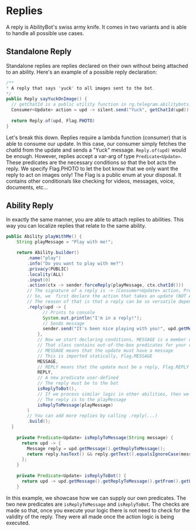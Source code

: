 # Replies

A reply is AbilityBot's swiss army knife. It comes in two variants and is able to handle all possible use cases.

## Standalone Reply
Standalone replies are replies declared on their own without being attached to an ability. Here's an example of a possible reply declaration:
```java
/**
* A reply that says "yuck" to all images sent to the bot.
*/
public Reply sayYuckOnImage() {
  // getChatId is a public utility function in rg.telegram.abilitybots.api.util.AbilityUtils
  Consumer<Update> action = upd -> silent.send("Yuck", getChatId(upd)); 
  
  return Reply.of(upd, Flag.PHOTO)
}
```

Let's break this down. Replies require a lambda function (consumer) that is able to consume our update. In this case, our consumer simply fetches the chatId
from the update and sends a "Yuck" message. `Reply.of(upd)` would be enough. However, replies accept a var-arg of type `Predicate<Update>`. These predicates are the necessary conditions so that the bot acts the reply. We specify Flag.PHOTO to let the bot know
 that we only want the reply to act on images only! The Flag is a public enum at your disposal. It contains other conditionals like checking for videos, messages, voice, documents, etc...
 
## Ability Reply
In exactly the same manner, you are able to attach replies to abilities. This way you can localize replies that relate to the same ability.
```java
public Ability playWithMe() {
    String playMessage = "Play with me!";

    return Ability.builder()
        .name("play")
        .info("Do you want to play with me?")
        .privacy(PUBLIC)
        .locality(ALL)
        .input(0)
        .action(ctx -> sender.forceReply(playMessage, ctx.chatId()))
        // The signature of a reply is -> (Consumer<Update> action, Predicate<Update>... conditions)
        // So, we  first declare the action that takes an update (NOT A MESSAGECONTEXT) like the action above
        // The reason of that is that a reply can be so versatile depending on the message, context becomes an inefficient wrapping
        .reply(upd -> {
              // Prints to console
              System.out.println("I'm in a reply!");
              // Sends message
              sender.send("It's been nice playing with you!", upd.getMessage().getChatId());
            },
            // Now we start declaring conditions, MESSAGE is a member of the enum Flag class
            // That class contains out-of-the-box predicates for your replies!
            // MESSAGE means that the update must have a message
            // This is imported statically, Flag.MESSAGE
            MESSAGE,
            // REPLY means that the update must be a reply, Flag.REPLY
            REPLY,
            // A new predicate user-defined
            // The reply must be to the bot
            isReplyToBot(),
            // If we process similar logic in other abilities, then we have to make this reply specific to this message
            // The reply is to the playMessage
            isReplyToMessage(playMessage)
        )
        // You can add more replies by calling .reply(...)
        .build();
  }
  
    private Predicate<Update> isReplyToMessage(String message) {
      return upd -> {
        Message reply = upd.getMessage().getReplyToMessage();
        return reply.hasText() && reply.getText().equalsIgnoreCase(message);
      };
    }
  
    private Predicate<Update> isReplyToBot() {
      return upd -> upd.getMessage().getReplyToMessage().getFrom().getUserName().equalsIgnoreCase(getBotUsername());
    }
```

In this example, we showcase how we can supply our own predicates. The two new predicates are `isReplyToMessage` and `isReplyToBot`. 
The checks are made so that, once you execute your logic there is not need to check for the validity of the reply.
They were all made once the action logic is being executed.
